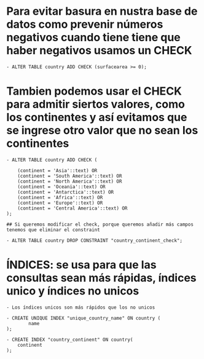 # Para evitar basura en nustra base de datos como prevenir números negativos cuando tiene tiene que haber negativos usamos un CHECK

    - ALTER TABLE country ADD CHECK (surfacearea >= 0);

# Tambien podemos usar el CHECK para admitir siertos valores, como los continentes y así evitamos que se ingrese otro valor que no sean los continentes

    - ALTER TABLE country ADD CHECK (

        (continent = 'Asia'::text) OR
        (continent = 'South America'::text) OR
        (continent = 'North America'::text) OR
        (continent = 'Oceania'::text) OR
        (continent = 'Antarctica'::text) OR
        (continent = 'Africa'::text) OR
        (continent = 'Europe'::text) OR
        (continent = 'Central America'::text) OR
    );

    ## Si queremos modificar el check, porque queremos añadir más campos tenemos que eliminar el constraint

    - ALTER TABLE country DROP CONSTRAINT "country_continent_check";

# ÍNDICES: se usa para que las consultas sean más rápidas, índices unico y índices no unicos

    - Los índices unicos son más rápidos que los no unicos

    - CREATE UNIQUE INDEX "unique_country_name" ON country (
            name
    );

    - CREATE INDEX "country_continent" ON country(
        continent
    );
